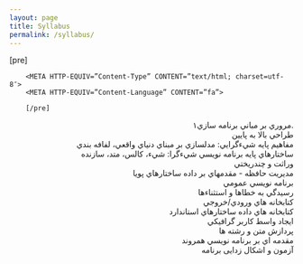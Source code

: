 ```yaml
---
layout: page
title: Syllabus
permalink: /syllabus/
---
```


<HEAD>
        [pre]

        <META HTTP-EQUIV=”Content-Type” CONTENT=”text/html; charset=utf-8″>
        <META HTTP-EQUIV=”Content-Language” CONTENT=”fa”>
        
        [/pre]

</HEAD>


<p style="text-align:right"> 
        مروري بر مباني برنامه سازي۱. 
        <br>
        طراحي بالا به پايين
        <br>
        مفاهيم پايه شيءگرايي: مدلسازي بر مبناي دنياي واقعي، لفافه بندي
        <br>
        ساختارهاي پايه برنامه نويسي شيءگرا: شيء، کالس، متد، سازنده
        <br>
        وراثت و چندريختي
        <br>
        مديريت حافظه - مقدمهاي بر داده ساختارهاي پويا
        <br>
        برنامه نويسي عمومي  
        <br>
        رسيدگي به خطاها و استثناءها
        <br>
        کتابخانه هاي ورودي/خروجي
        <br>
        کتابخانه هاي داده ساختارهاي استاندارد
        <br>
        ايجاد واسط کاربر گرافيکي
        <br>
        پردازش متن و رشته ها
        <br>
        مقدمه اي بر برنامه نويسي همروند
        <br>
        آزمون و اشکال زدایی برنامه  </p>

